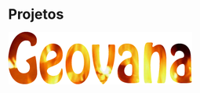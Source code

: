# Projetos


<img src = "https://github.com/geovanasimaosousa/Projetos/blob/master/imagem/Nome%20em%20fogo.png">
